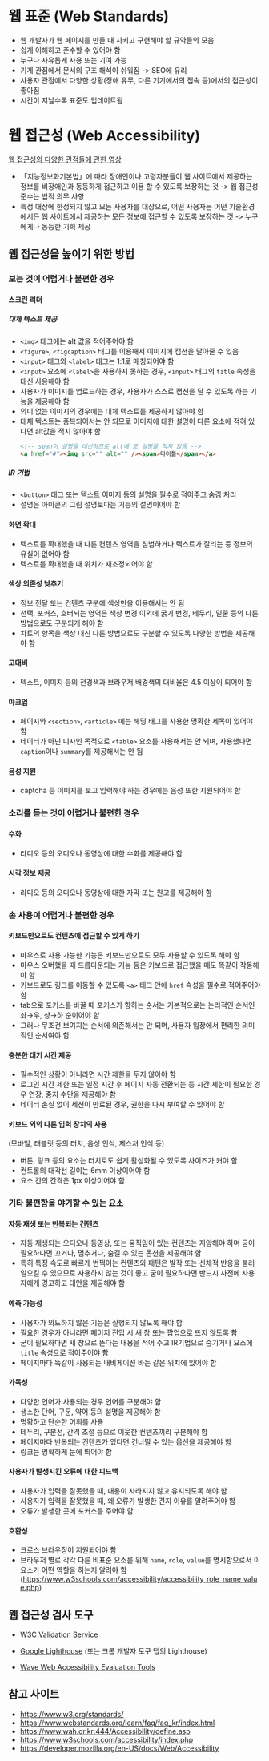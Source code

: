 # 웹 표준 (Web Standards)

- 웹 개발자가 웹 페이지를 만들 때 지키고 구현해야 할 규약들의 모음
- 쉽게 이해하고 준수할 수 있어야 함
- 누구나 자유롭게 사용 또는 기여 가능
- 기계 관점에서 문서의 구조 해석이 쉬워짐 -> SEO에 유리
- 사용자 관점에서 다양한 상황(장애 유무, 다른 기기에서의 접속 등)에서의 접근성이 좋아짐
- 시간이 지날수록 표준도 업데이트됨

# 웹 접근성 (Web Accessibility)

[웹 접근성의 다양한 관점들에 관한 영상](https://www.youtube.com/watch?v=3f31oufqFSM)

- 「지능정보화기본법」에 따라 장애인이나 고령자분들이 웹 사이트에서 제공하는 정보를 비장애인과 동등하게 접근하고 이용 할 수 있도록 보장하는 것 -> 웹 접근성 준수는 법적 의무 사항
- 특정 대상에 한정되지 않고 모든 사용자를 대상으로, 어떤 사용자든 어떤 기술환경에서든 웹 사이트에서 제공하는 모든 정보에 접근할 수 있도록 보장하는 것 -> 누구에게나 동등한 기회 제공

## 웹 접근성을 높이기 위한 방법

### 보는 것이 어렵거나 불편한 경우

#### 스크린 리더

##### 대체 텍스트 제공

- `<img>` 태그에는 alt 값을 적어주어야 함
- `<figure>`, `<figcaption>` 태그를 이용해서 이미지에 캡션을 달아줄 수 있음
- `<input>` 태그와 `<label>` 태그는 1:1로 매칭되어야 함
- `<input>` 요소에 `<label>`을 사용하지 못하는 경우, `<input>` 태그의 `title` 속성을 대신 사용해야 함
- 사용자가 이미지를 업로드하는 경우, 사용자가 스스로 캡션을 달 수 있도록 하는 기능을 제공해야 함
- 의미 없는 이미지의 경우에는 대체 텍스트를 제공하지 않아야 함
- 대체 텍스트는 중복되어서는 안 되므로 이미지에 대한 설명이 다른 요소에 적혀 있다면 alt값을 적지 않아야 함
  ```html
  <!-- span이 설명을 대신하므로 alt에 또 설명을 적지 않음 -->
  <a href="#"><img src="" alt="" /><span>타이틀</span></a>
  ```

##### IR 기법

- `<button>` 태그 또는 텍스트 이미지 등의 설명을 필수로 적어주고 숨김 처리
- 설명은 아이콘의 그림 설명보다는 기능의 설명이어야 함

#### 화면 확대

- 텍스트를 확대했을 때 다른 컨텐츠 영역을 침범하거나 텍스트가 잘리는 등 정보의 유실이 없어야 함
- 텍스트를 확대했을 때 위치가 재조정되어야 함

#### 색상 의존성 낮추기

- 정보 전달 또는 컨텐츠 구분에 색상만을 이용해서는 안 됨
- 선택, 포커스, 호버되는 영역은 색상 변경 이외에 굵기 변경, 테두리, 밑줄 등의 다른 방법으로도 구분되게 해야 함
- 차트의 항목을 색상 대신 다른 방법으로도 구분할 수 있도록 다양한 방법을 제공해야 함

#### 고대비

- 텍스트, 이미지 등의 전경색과 브라우저 배경색의 대비율은 4.5 이상이 되어야 함

#### 마크업

- 페이지와 `<section>`, `<article>` 에는 헤딩 태그를 사용한 명확한 제목이 있어야 함
- 데이터가 아닌 디자인 목적으로 `<table>` 요소를 사용해서는 안 되며, 사용했다면 `caption`이나 `summary`를 제공해서는 안 됨

#### 음성 지원

- captcha 등 이미지를 보고 입력해야 하는 경우에는 음성 또한 지원되어야 함

### 소리를 듣는 것이 어렵거나 불편한 경우

#### 수화

- 라디오 등의 오디오나 동영상에 대한 수화를 제공해야 함

#### 시각 정보 제공

- 라디오 등의 오디오나 동영상에 대한 자막 또는 원고를 제공해야 함

### 손 사용이 어렵거나 불편한 경우

#### 키보드만으로도 컨텐츠에 접근할 수 있게 하기

- 마우스로 사용 가능한 기능은 키보드만으로도 모두 사용할 수 있도록 해야 함
- 마우스 오버했을 때 드롭다운되는 기능 등은 키보드로 접근했을 때도 똑같이 작동해야 함
- 키보드로도 링크를 이동할 수 있도록 `<a>` 태그 안에 `href` 속성을 필수로 적어주어야 함
- tab으로 포커스를 바꿀 때 포커스가 향하는 순서는 기본적으로는 논리적인 순서인 좌→우, 상→하 순이어야 함
- 그러나 무조건 보여지는 순서에 의존해서는 안 되며, 사용자 입장에서 편리한 의미적인 순서여야 함

#### 충분한 대기 시간 제공

- 필수적인 상황이 아니라면 시간 제한을 두지 않아야 함
- 로그인 시간 제한 또는 일정 시간 후 페이지 자동 전환되는 등 시간 제한이 필요한 경우 연장, 중지 수단을 제공해야 함
- 데이터 손실 없이 세션이 만료된 경우, 권한을 다시 부여할 수 있어야 함

#### 키보드 외의 다른 입력 장치의 사용

(모바일, 태블릿 등의 터치, 음성 인식, 제스처 인식 등)

- 버튼, 링크 등의 요소는 터치로도 쉽게 활성화될 수 있도록 사이즈가 커야 함
- 컨트롤의 대각선 길이는 6mm 이상이어야 함
- 요소 간의 간격은 1px 이상이어야 함

### 기타 불편함을 야기할 수 있는 요소

#### 자동 재생 또는 반복되는 컨텐츠

- 자동 재생되는 오디오나 동영상, 또는 움직임이 있는 컨텐츠는 지양해야 하며 굳이 필요하다면 끄거나, 멈추거나, 숨길 수 있는 옵션을 제공해야 함
- 특히 특정 속도로 빠르게 번쩍이는 컨텐츠와 패턴은 발작 또는 신체적 반응을 불러일으킬 수 있으므로 사용하지 않는 것이 좋고 굳이 필요하다면 반드시 사전에 사용자에게 경고하고 대안을 제공해야 함

#### 예측 가능성

- 사용자가 의도하지 않은 기능은 실행되지 않도록 해야 함
- 필요한 경우가 아니라면 페이지 진입 시 새 창 또는 팝업으로 뜨지 않도록 함
- 굳이 필요하다면 새 창으로 뜬다는 내용을 적어 주고 IR기법으로 숨기거나 요소에 `title` 속성으로 적어주어야 함
- 페이지마다 똑같이 사용되는 내비게이션 바는 같은 위치에 있어야 함

#### 가독성

- 다양한 언어가 사용되는 경우 언어를 구분해야 함
- 생소한 단어, 구문, 약어 등의 설명을 제공해야 함
- 명확하고 단순한 어휘를 사용
- 테두리, 구분선, 간격 조절 등으로 이웃한 컨텐츠끼리 구분해야 함
- 페이지마다 반복되는 컨텐츠가 있다면 건너뛸 수 있는 옵션을 제공해야 함
- 링크는 명확하게 눈에 띄어야 함

#### 사용자가 발생시킨 오류에 대한 피드백

- 사용자가 입력을 잘못했을 때, 내용이 사라지지 않고 유지되도록 해야 함
- 사용자가 입력을 잘못했을 때, 왜 오류가 발생한 건지 이유를 알려주어야 함
- 오류가 발생한 곳에 포커스를 주어야 함

#### 호환성

- 크로스 브라우징이 지원되어야 함
- 브라우저 별로 각각 다른 비표준 요소를 위해 `name`, `role`, `value`를 명시함으로서 이 요소가 어떤 역할을 하는지 알려야 함 (https://www.w3schools.com/accessibility/accessibility_role_name_value.php)

## 웹 접근성 검사 도구

- [W3C Validation Service](https://validator.w3.org/)

- [Google Lighthouse](https://chrome.google.com/webstore/detail/lighthouse/blipmdconlkpinefehnmjammfjpmpbjk?hl=ko) (또는 크롬 개발자 도구 탭의 Lighthouse)

- [Wave Web Accessibility Evaluation Tools](https://wave.webaim.org/)

## 참고 사이트

- https://www.w3.org/standards/
- https://www.webstandards.org/learn/faq/faq_kr/index.html
- https://www.wah.or.kr:444/Accessibility/define.asp
- https://www.w3schools.com/accessibility/index.php
- https://developer.mozilla.org/en-US/docs/Web/Accessibility
